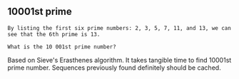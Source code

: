 ## 10001st prime

```
By listing the first six prime numbers: 2, 3, 5, 7, 11, and 13, we can see that the 6th prime is 13.

What is the 10 001st prime number?
```

Based on Sieve's Erasthenes algorithm. It takes tangible time to find 10001st prime number. Sequences previously found definitely should be cached.
